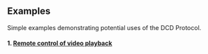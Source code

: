 ## Examples
Simple examples demonstrating potential uses of the DCD Protocol.

#### 1. [Remote control of video playback](video-player-control/video-player-control.md)
